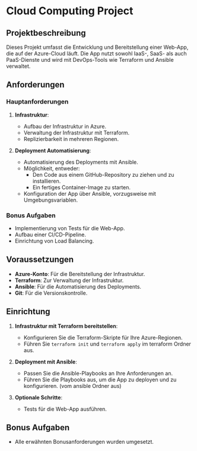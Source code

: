 # Cloud Computing Project

## Projektbeschreibung
Dieses Projekt umfasst die Entwicklung und Bereitstellung einer Web-App, die auf der Azure-Cloud läuft. Die App nutzt sowohl IaaS-, SaaS- als auch PaaS-Dienste und wird mit DevOps-Tools wie Terraform und Ansible verwaltet.

## Anforderungen
### Hauptanforderungen
1. **Infrastruktur**:
   - Aufbau der Infrastruktur in Azure.
   - Verwaltung der Infrastruktur mit Terraform.
   - Replizierbarkeit in mehreren Regionen.

2. **Deployment Automatisierung**:
   - Automatisierung des Deployments mit Ansible.
   - Möglichkeit, entweder:
     - Den Code aus einem GitHub-Repository zu ziehen und zu installieren.
     - Ein fertiges Container-Image zu starten.
   - Konfiguration der App über Ansible, vorzugsweise mit Umgebungsvariablen.

### Bonus Aufgaben
- Implementierung von Tests für die Web-App.
- Aufbau einer CI/CD-Pipeline.
- Einrichtung von Load Balancing.

## Voraussetzungen
- **Azure-Konto**: Für die Bereitstellung der Infrastruktur.
- **Terraform**: Zur Verwaltung der Infrastruktur.
- **Ansible**: Für die Automatisierung des Deployments.
- **Git**: Für die Versionskontrolle.

## Einrichtung
1. **Infrastruktur mit Terraform bereitstellen**:
   - Konfigurieren Sie die Terraform-Skripte für Ihre Azure-Regionen.
   - Führen Sie `terraform init` und `terraform apply` im terraform Ordner aus.

2. **Deployment mit Ansible**:
   - Passen Sie die Ansible-Playbooks an Ihre Anforderungen an.
   - Führen Sie die Playbooks aus, um die App zu deployen und zu konfigurieren. (vom ansible Ordner aus)

3. **Optionale Schritte**:
   - Tests für die Web-App ausführen.

## Bonus Aufgaben
- Alle erwähnten Bonusanforderungen wurden umgesetzt.